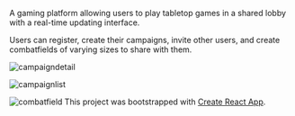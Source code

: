 A gaming platform allowing users to play tabletop games in a shared lobby with a real-time updating interface.

Users can register, create their campaigns, invite other users, and create combatfields of varying sizes to share with them.

![campaigndetail](https://user-images.githubusercontent.com/48827678/81802516-84ea7b00-9516-11ea-9a5b-45faeffcbbcd.png)

![campaignlist](https://user-images.githubusercontent.com/48827678/81808349-df3c0980-951f-11ea-9478-7684af421a6d.png)

![combatfield](https://user-images.githubusercontent.com/48827678/81802625-b6fbdd00-9516-11ea-8e2f-0674aec884ce.png)
This project was bootstrapped with [Create React App](https://github.com/facebook/create-react-app).
